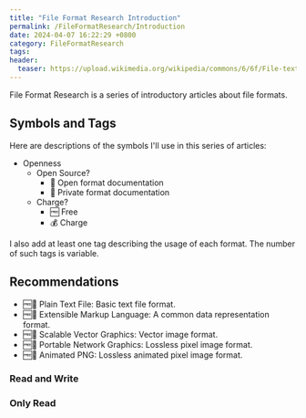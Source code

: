 ```yaml
---
title: "File Format Research Introduction"
permalink: /FileFormatResearch/Introduction
date: 2024-04-07 16:22:29 +0800
category: FileFormatResearch
tags: 
header:
  teaser: https://upload.wikimedia.org/wikipedia/commons/6/6f/File-text-dynamic-color.png
---
```


File Format Research is a series of introductory articles about file formats.

## Symbols and Tags

Here are descriptions of the symbols I'll use in this series of articles:

* Openness
  * Open Source?
    * 📖 Open format documentation
    * 📕 Private format documentation
  * Charge?
    * 🆓 Free
    * 💰 Charge

I also add at least one tag describing the usage of each format. The number of such tags is variable.

## Recommendations

* 🆓📖 Plain Text File: Basic text file format.
* 🆓📖 Extensible Markup Language: A common data representation format.
* 🆓📖 Scalable Vector Graphics: Vector image format.
* 🆓📖 Portable Network Graphics: Lossless pixel image format.
* 🆓📖 Animated PNG: Lossless animated pixel image format.

### Read and Write

### Only Read
